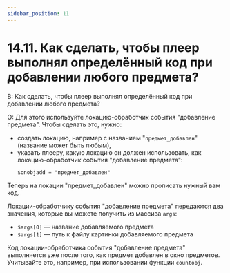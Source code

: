 ```yaml
---
sidebar_position: 11
---
```


# 14.11. Как сделать, чтобы плеер выполнял определённый код при добавлении любого предмета?
<!-- [:faq_14_11] -->

В: Как сделать, чтобы плеер выполнял определённый код при добавлении любого предмета?

О:
Для этого используйте локацию-обработчик события "добавление предмета". Чтобы сделать это, нужно:
* создать локацию, например с названием "`предмет_добавлен`" (название может быть любым),
* указать плееру, какую локацию он должен использовать, как локацию-обработчик события "добавление предмета":
	```qsp
	$onobjadd = "предмет_добавлен"
	```
	
Теперь на локации "предмет_добавлен" можно прописать нужный вам код.

Локации-обработчику события "добавление предмета" передаются два значения, которые вы можете получить из массива `args`:
* `$args[0]` — название добавляемого предмета
* `$args[1]` — путь к файлу картинки добавляемого предмета

Код локации-обработчика события "добавление предмета" выполняется уже после того, как предмет добавлен в окно предметов. Учитывайте это, например, при использовании функции `countobj`.
